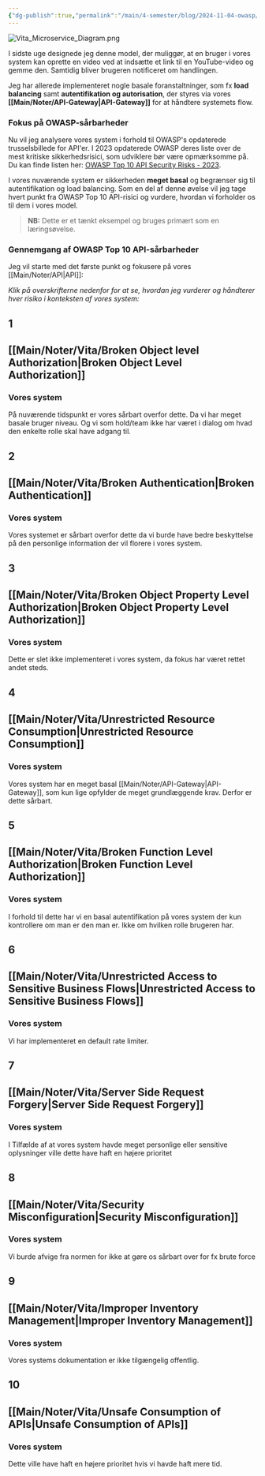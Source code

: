 ```yaml
---
{"dg-publish":true,"permalink":"/main/4-semester/blog/2024-11-04-owasp/","created":"2024-11-04T06:29:49.315+01:00"}
---
```



![Vita_Microservice_Diagram.png](/img/user/Excalidraw/Vita_Microservice_Diagram.png)

I sidste uge designede jeg denne model, der muliggør, at en bruger i vores system kan oprette en video ved at indsætte et link til en YouTube-video og gemme den. Samtidig bliver brugeren notificeret om handlingen.

Jeg har allerede implementeret nogle basale foranstaltninger, som fx **load balancing** samt **autentifikation og autorisation**, der styres via vores **[[Main/Noter/API-Gateway\|API-Gateway]]** for at håndtere systemets flow.

### Fokus på OWASP-sårbarheder

Nu vil jeg analysere vores system i forhold til OWASP's opdaterede trusselsbillede for API'er. I 2023 opdaterede OWASP deres liste over de mest kritiske sikkerhedsrisici, som udviklere bør være opmærksomme på. Du kan finde listen her: [OWASP Top 10 API Security Risks - 2023](https://owasp.org/API-Security/editions/2023/en/0x11-t10/).

I vores nuværende system er sikkerheden **meget basal** og begrænser sig til autentifikation og load balancing. Som en del af denne øvelse vil jeg tage hvert punkt fra OWASP Top 10 API-risici og vurdere, hvordan vi forholder os til dem i vores model.

> **NB:** Dette er et tænkt eksempel og bruges primært som en læringsøvelse.

### Gennemgang af OWASP Top 10 API-sårbarheder

Jeg vil starte med det første punkt og fokusere på vores [[Main/Noter/API\|API]]:

_Klik på overskrifterne nedenfor for at se, hvordan jeg vurderer og håndterer hver risiko i konteksten af vores system:_

## 1 

## [[Main/Noter/Vita/Broken Object level Authorization\|Broken Object Level Authorization]]
### Vores system
På nuværende tidspunkt er vores sårbart overfor dette. Da vi har meget basale bruger niveau. Og vi som hold/team ikke har været i dialog om hvad den enkelte rolle skal have adgang til.
## 2
## [[Main/Noter/Vita/Broken Authentication\|Broken Authentication]]
### Vores system
Vores systemet er sårbart overfor dette da vi burde have bedre beskyttelse på den personlige information der vil florere i vores system.

## 3
## [[Main/Noter/Vita/Broken Object Property Level Authorization\|Broken Object Property Level Authorization]]
### Vores system
Dette er slet ikke implementeret i vores system, da fokus har været rettet andet steds.
## 4
## [[Main/Noter/Vita/Unrestricted Resource Consumption\|Unrestricted Resource Consumption]]
### Vores system
Vores system har en meget basal [[Main/Noter/API-Gateway\|API-Gateway]], som kun lige opfylder de meget grundlæggende krav. Derfor er dette sårbart.
## 5
## [[Main/Noter/Vita/Broken Function Level Authorization\|Broken Function Level Authorization]]
### Vores system
I forhold til dette har vi en basal autentifikation på vores system der kun kontrollere om man er den man er. Ikke om hvilken rolle brugeren har. 
## 6
## [[Main/Noter/Vita/Unrestricted Access to Sensitive Business Flows\|Unrestricted Access to Sensitive Business Flows]]
### Vores system
Vi har implementeret en default rate limiter.
## 7
## [[Main/Noter/Vita/Server Side Request Forgery\|Server Side Request Forgery]]
### Vores system
I Tilfælde af at vores system havde meget personlige eller sensitive oplysninger ville dette have haft en højere prioritet
## 8
## [[Main/Noter/Vita/Security Misconfiguration\|Security Misconfiguration]]
### Vores system
Vi burde afvige fra normen for ikke at gøre os sårbart over for fx brute force
## 9
## [[Main/Noter/Vita/Improper Inventory Management\|Improper Inventory Management]]
### Vores system
Vores systems dokumentation er ikke tilgængelig offentlig.
## 10
## [[Main/Noter/Vita/Unsafe Consumption of APIs\|Unsafe Consumption of APIs]]
### Vores system
Dette ville have haft en højere prioritet hvis vi havde haft mere tid.